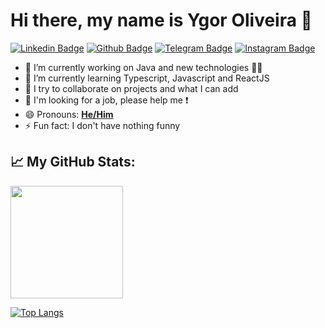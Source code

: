 # Hi there, my name is Ygor Oliveira 👋

[![Linkedin Badge](https://img.shields.io/badge/LinkedIn-0077B5?style=for-the-badge&logo=linkedin&logoColor=white)](https://www.linkedin.com/in/ygor-oliveira/)
[![Github Badge](https://img.shields.io/badge/GitHub-100000?style=for-the-badge&logo=github&logoColor=white)](https://github.com/ygoliveira)
[![Telegram Badge](https://img.shields.io/badge/Telegram-2CA5E0?style=for-the-badge&logo=telegram&logoColor=white)](https://t.me/YgorOliveiraG)
[![Instagram Badge](https://img.shields.io/badge/Instagram-E4405F?style=for-the-badge&logo=instagram&logoColor=white)](https://instagram.com/ygoliveira)

- 🔭 I’m currently working on Java and new technologies :man_technologist:
- 🌱 I’m currently learning Typescript, Javascript and ReactJS
- 👯 I try to collaborate on projects and what I can add
- 🤔 I'm looking for a job, please help me ❗
- 😄 Pronouns: **[He/Him](https://pronoun.is/he)**
- ⚡ Fun fact: I don't have nothing funny

## 📈 My GitHub Stats:
<img height="180em" src="https://github-readme-stats.vercel.app/api?username=ygoliveira&show_icons=true&hide_border=true&&count_private=true&include_all_commits=true&theme=gotham" />

[![Top Langs](https://github-readme-stats.vercel.app/api/top-langs/?username=ygoliveira&layout=compact&theme=gotham&hide_border=true)](https://github.com/ygoliveira/github-readme-stats)
